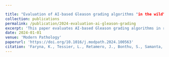 ```yaml
---

title: "Evaluation of AI-based Gleason grading algorithms "in the wild""
collection: publications
permalink: /publication/2024-evaluation-ai-gleason-grading
excerpt: 'This paper evaluates AI-based Gleason grading algorithms in real-world settings.'
date: 2024-01-01
venue: 'Modern Pathology'
paperurl: 'https://doi.org/10.1016/j.modpath.2024.100563'
citation: 'Faryna, K., Tessier, L., Retamero, J., Bonthu, S., Samanta, P., Singhal, N., Kammerer-Jacquet, S.-F., Radulescu, C., Agosti, V., Collin, A., et al. (2024). &quot;Evaluation of AI-based Gleason grading algorithms "in the wild".&quot;  <i>Modern Pathology</i>.'
---
```


